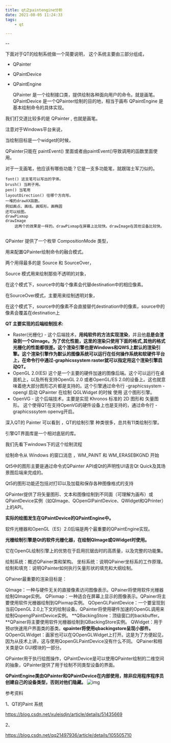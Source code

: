 ```yaml
---
title: qt之paintengine分析
date: 2021-08-05 11:24:33
tags:
	- qt

---
```


--

下面对于QT的绘制系统做一个简要说明， 这个系统主要由三部分组成，

- QPainter

- QPaintDevice

- QPaintEngine

  QPainter 是一个绘制接口类，提供绘制各种面向用户的命令。就是画笔。
  QPaintDevice 是一个QPainter绘制的目的地，相当于画布
  QPaintEngine 是基本绘制命令的具体实现。

我们打交道比较多的是 QPainter , 也就是画笔。

注意对于Windows平台来说，

当绘制目标是一个widget的时候，

QPainter只能在 paintEvent() 里面或者由paintEvent()导致调用的函数里面使用。

对于一支画笔，他应该有哪些功能？它是一支多功能笔，就跟瑞士军刀似的。

```
font() 这支笔可以写出的字体。
brush() 当刷子用。
pen() 当笔用
layoutDirection() 往哪个方向写。
一堆的drawXX函数。
例如画点、画线。画矩形。画椭圆
还可以绘图。
drawPixmap
drawImage
	这两个的效果是一样的。drawPixmap在屏幕上比较快。drawImage在其他设备比较快。
	
```

QPainter 提供了一个枚举 CompositionMode 类型，

用来配置QPainter绘制命令的融合模式。

两个用得最多的是 Source 和 SourceOver，

 Source 模式用来绘制那些不透明的对象，

在这个模式下，source中的每个像素会代替destination中的相应像素。

在SourceOver模式，主要用来绘制透明对象，

在这个模式下，source中的像素不会直接替代destination中的像素，source中的像素会覆盖在destination上



**QT 主要实现的后端绘制技术:**

- Raster(光栅化) -
  这个后端技术，**用纯软件的方法实现渲染**，并且他**总是会渲染到一个QImage。**为了优化性能，这里的渲染只使用下面的格式,其他的格式光栅化的性能都很差。这个渲染引擎也是Windows和QWS上默认的渲染引擎。这个渲染引擎作为默认的图像系统可以运行在任何操作系统和软硬件平台上，在命令行中**通过-graphicssystem raster就可以指定用这个渲染引擎启动QT。**
- OpenGL 2.0(ES) 这个是一个主要的硬件加速的图像后端。这个可以运行在桌面机上，以及所有支持OpenGL 2.0 或者OpenGL/ES 2.0的设备上。这也就意味着绝大部分图形芯片都是支持的。这个引擎通过命令行 -graphicssystem -opengl 启动 QPainter 在绘制 QGLWidget 的时候 使用 这个图形引擎。
- OpenVG - 这个后端技术，主要是实现 Khronos 标准的 2D 图形和 矢量图形。 这个使得QT在支持OpenVG的硬件设备上也是支持的，通过命令行 -graphicsssytem openvg开启。



深入QT的 Painter 可以看到 ，QT的绘制引擎 种类很多，总共有11类绘制引擎。

引擎QT界面库是一个相对底层的库。

我们先看下windows下的这个绘制流程

绘制命令从 Windows 的窗口消息 ，WM_PAINT 和 WM_ERASEBKGND 开始



Qt5中的图形主要是通过命令式QPainter API或Qt的声明性UI语言Qt Quick及其场景图后端来完成的。

Qt5的图形功能还包括对打印以及加载和保存各种图像格式的支持



QPainter提供了将矢量图形、文本和图像绘制到不同面（可理解为画布）或QPaintDevice实例（如QImage、QOpenGlPaintDevice、QWidget和QPrinter）上的API。

**实际的绘图发生在QPaintDevice的QPaintEngine中。**

软件光栅器和OpenGL（ES）2.0后端是两个最重要的QPaintEngine实现。

**光栅绘制引擎是Qt的软件光栅化器，在绘制QImage或QWidget时使用。**

它在OpenGL绘制引擎上的优势在于启用抗锯齿时的高质量，以及完整的功能集。



绘制系统：概述QPainer类和架构。
坐标系统：说明QPainer坐标系的工作原理。
绘制和填充：说明QPainter如何执行矢量形状的填充和大纲绘制。

QPainer最重要的渲染目标是：

QImage：一种与硬件无关的直接像素访问图像表示。QPainer将使用软件光栅器绘制QImage实例。
QPixmap：一种适合在屏幕上显示的图像表示。QPainer将主要使用软件光栅器绘制到QPixmap实例。
QOpenGLPaintDevice：一个要呈现到当前OpenGL 2.0上下文的绘制设备。QPainter将使用硬件加速的OpenGL调用来绘制QopenglPaintDevice实例。
**QBackingStore：顶级窗口的backbuffer。**QPainer将主要使用软件光栅器绘制到QBackingStore实例。
QWidget：用于预qt快速用户界面类的基类。**qpainter将使用qbackingstore呈现小部件。**
QOpenGLWidget：画家也可以在QOpenGLWidget上打开。这是为了方便起见，因为从技术上讲，这与使用QopenGLPaintDevice没有什么不同。
QPainer和相关类是Qt GUI模块的一部分。

QPainter用于执行绘图操作，QPaintDevice是可以使用QPainter绘制的二维空间的抽象，QPainter提供了用于绘制不同类型设备的界面。

**QPaintEngine类由QPainter和QPaintDevice在内部使用，除非应用程序程序员创建自己的设备类型，否则对他们隐藏。**
![img](https://img-blog.csdnimg.cn/20200414092048351.png)





参考资料

1、QT的Paint 系统

https://blog.csdn.net/xuleisdjn/article/details/51435669

2、

https://blog.csdn.net/qq21497936/article/details/105505710
